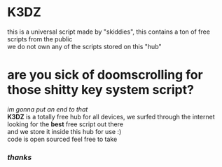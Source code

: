 # K3DZ
this is a universal script made by "skiddies", this contains a ton of free scripts from the public   
we do not own any of the scripts stored on this "hub"  
# are you sick of doomscrolling for those shitty key system script?  
*im gonna put an end to that*  
**K3DZ** is a totally free hub for all devices, we surfed through the internet looking for the **best** free script out there  
and we store it inside this hub for use :)  
code is open sourced feel free to take  

### *_thanks_*
